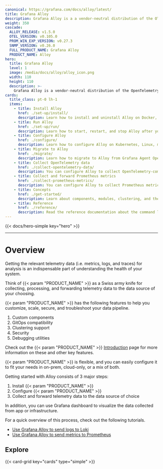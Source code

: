 ```yaml
---
canonical: https://grafana.com/docs/alloy/latest/
title: Grafana Alloy
description: Grafana Alloy is a a vendor-neutral distribution of the OTel Collector
weight: 350
cascade:
  ALLOY_RELEASE: v1.5.0
  OTEL_VERSION: v0.105.0
  PROM_WIN_EXP_VERSION: v0.27.3
  SNMP_VERSION: v0.26.0
  FULL_PRODUCT_NAME: Grafana Alloy
  PRODUCT_NAME: Alloy
hero:
  title: Grafana Alloy
  level: 1
  image: /media/docs/alloy/alloy_icon.png
  width: 110
  height: 110
  description: >-
    Grafana Alloy is a vendor-neutral distribution of the OpenTelemetry (OTel) Collector. With Alloy, you can instrument your app or infrastrastructure to collect, process, and forward telemetry data to the data source of your choice. 
cards:
  title_class: pt-0 lh-1
  items:
    - title: Install Alloy
      href: ./set-up/install/
      description: Learn how to install and uninstall Alloy on Docker, Kubernetes, Linux, macOS, or Windows.
    - title: Run Alloy
      href: ./set-up/run/
      description: Learn how to start, restart, and stop Alloy after you have installed it.
    - title: Configure Alloy
      href: ./configure/
      description: Learn how to configure Alloy on Kubernetes, Linux, macOS, or Windows.
    - title: Migrate to Alloy
      href: ./migrate/
      description: Learn how to migrate to Alloy from Grafana Agent Operator, Prometheus, Promtail, Grafana Agent Static, or Grafana Agent Flow.
    - title: Collect OpenTelemetry data
      href: ./collect-opentelemetry-data/
      description: You can configure Alloy to collect OpenTelemetry-compatible data and forward it to any OpenTelemetry-compatible endpoint. Learn how to configure OpenTelemetry data delivery, configure batching, and receive OpenTelemetry data over OTLP.
    - title: Collect and forward Prometheus metrics
      href: ./collect-prometheus-metrics/
      description: You can configure Alloy to collect Prometheus metrics and forward them to any Prometheus-compatible database. Learn how to configure metrics delivery and collect metrics from Kubernetes Pods.
    - title: Concepts
      href: ./get-started/
      description: Learn about components, modules, clustering, and the Alloy configuration syntax.
    - title: Reference
      href: ./reference/
      description: Read the reference documentation about the command line tools, configuration blocks, components, and standard library.
---
```


{{< docs/hero-simple key="hero" >}}

---

# Overview

Getting the relevant telemetry data (i.e. metrics, logs, and traces) for analysis is an indispensable part of understanding the health of your system. 

Think of {{< param "PRODUCT_NAME" >}} as a Swiss army knife for collecting, processing, and forwarding telemetry data to the data source of your choosing. 

{{< param "PRODUCT_NAME" >}} has the following features to help you customize, scale, secure, and troubleshoot your data pipeline.
1. Custom components
1. GitOps compatibility
1. Clustering support
1. Security
1. Debugging utilities

Check out the {{< param "PRODUCT_NAME" >}} [Introduction] page for more information on these and other key features.

{{< param "PRODUCT_NAME" >}} is flexible, and you can easily configure it to fit your needs in on-prem, cloud-only, or a mix of both.

Getting started with Alloy consists of 3 major steps:
1. Install {{< param "PRODUCT_NAME" >}} 
1. Configure {{< param "PRODUCT_NAME" >}} 
1. Collect and forward telemetry data to the data source of choice

In addition, you can use Grafana dashboard to visualize the data collected from app or infrastructure.

For a quick overview of this process, check out the following tutorials.
* [Use Grafana Alloy to send logs to Loki](https://grafana.com/docs/alloy/latest/tutorials/send-logs-to-loki/)
* [Use Grafana Alloy to send metrics to Prometheus](https://grafana.com/docs/alloy/latest/tutorials/send-metrics-to-prometheus/)

## Explore

{{< card-grid key="cards" type="simple" >}}

[OTel]: https://opentelemetry.io/ecosystem/distributions/
[Prometheus]: https://prometheus.io/
[Pyroscope]: https://grafana.com/docs/pyroscope/
[Loki]: https://grafana.com/docs/loki/
[Mimir]: https://grafana.com/docs/mimir/
[Promtail]: https://grafana.com/docs/loki/latest/send-data/promtail/
[Introduction]: ./introduction/
